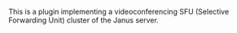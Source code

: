 This is a plugin implementing a videoconferencing SFU (Selective Forwarding Unit) cluster of the Janus server.